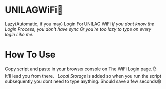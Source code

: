 # UNILAGWiFi📶
Lazy(Automatic, if you may) Login For UNILAG WiFi
*If you dont know the Login Process, you don't have sync Or you're too lazy to type on every login Like me.*
&nbsp;
# How To Use
Copy script and paste in your browser console on The WiFi Login page.👌
&nbsp;
It'll lead you from there.
&nbsp;
*Local Storage* is added so when you run the script subsequently you dont need to type anything.
Should save a few seconds😅

